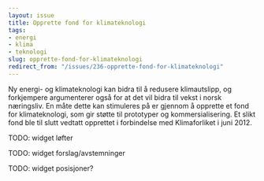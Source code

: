 ```yaml
---
layout: issue
title: Opprette fond for klimateknologi
tags:
- energi
- klima
- teknologi
slug: opprette-fond-for-klimateknologi
redirect_from: "/issues/236-opprette-fond-for-klimateknologi"
---
```


Ny energi- og klimateknologi kan bidra til å redusere klimautslipp, og forkjempere argumenterer også for at det vil bidra til vekst i norsk næringsliv. En måte dette kan stimuleres på er gjennom å opprette et fond for klimateknologi, som gir støtte til prototyper og kommersialisering. Et slikt fond ble til slutt vedtatt opprettet i forbindelse med Klimaforliket i juni 2012.

TODO: widget løfter

TODO: widget forslag/avstemninger

TODO: widget posisjoner?

